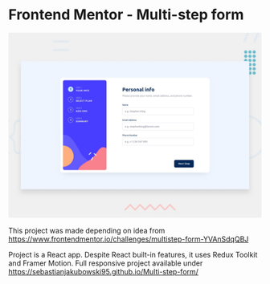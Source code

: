 # Frontend Mentor - Multi-step form

![Screenshot](./desktop-preview.jpg)

This project was made depending on idea from https://www.frontendmentor.io/challenges/multistep-form-YVAnSdqQBJ

Project is a React app. Despite React built-in features, it uses Redux Toolkit and Framer Motion.
Full responsive project available under https://sebastianjakubowski95.github.io/Multi-step-form/
